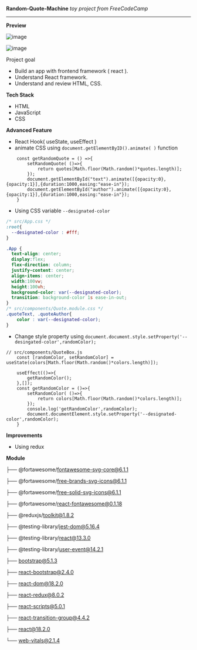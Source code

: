 **Random-Quote-Machine** *toy project from FreeCodeCamp*

-----------
**Preview**

![image](https://user-images.githubusercontent.com/66151730/175111537-4d5d48a3-74fe-4139-8aaa-02ab4b1f740f.png)

![image](https://user-images.githubusercontent.com/66151730/175111630-bfdff7a0-f16d-4c9f-921f-d8ddd57658de.png)

Project goal
+ Build an app with frontend framework ( react ).
+ Understand React framework.
+ Understand and review HTML, CSS.

**Tech Stack**
+ HTML 
+ JavaScript
+ CSS

**Advanced Feature**
+ React Hook( useState, useEffect )
+ animate CSS using ```document.getElementByID().animate( )``` function
```
    const getRandomQuote = () =>{
        setRandomQuote( ()=>{ 
            return quotes[Math.floor(Math.random()*quotes.length)];
        });
        document.getElementById("text").animate([{opacity:0},{opacity:1}],{duration:1000,easing:"ease-in"});
        document.getElementById("author").animate([{opacity:0},{opacity:1}],{duration:1000,easing:"ease-in"});
    }
```
+ Using CSS variable ```--designated-color```
``` CSS
/* src/App.css */ 
:root{
  --designated-color : #fff;
}

.App {
  text-align: center;
  display:flex;
  flex-direction: column;
  justify-content: center;
  align-items: center;
  width:100vw;
  height:100vh;
  background-color: var(--designated-color);
  transition: background-color 1s ease-in-out;
}
/* src/components/Quote.module.css */
.quoteText, .quoteAuthor{
    color : var(--designated-color);
}
```
+ Change style property using ```document.document.style.setProperty('--desingated-color',randomColor);```
```
// src/components/QuoteBox.js
    const [randomColor, setRandomColor] = useState(colors[Math.floor(Math.random()*colors.length)]);

    useEffect(()=>{
        getRandomColor();
    },[]);
    const getRandomColor = ()=>{
        setRandomColor( ()=>{
            return colors[Math.floor(Math.random()*colors.length)];
        });
        console.log('getRandomColor',randomColor);
        document.documentElement.style.setProperty('--designated-color',randomColor);
    }
```

**Improvements**
+ Using redux

**Module**

├── @fortawesome/fontawesome-svg-core@6.1.1

├── @fortawesome/free-brands-svg-icons@6.1.1

├── @fortawesome/free-solid-svg-icons@6.1.1

├── @fortawesome/react-fontawesome@0.1.18

├── @reduxjs/toolkit@1.8.2

├── @testing-library/jest-dom@5.16.4

├── @testing-library/react@13.3.0

├── @testing-library/user-event@14.2.1

├── bootstrap@5.1.3

├── react-bootstrap@2.4.0

├── react-dom@18.2.0

├── react-redux@8.0.2

├── react-scripts@5.0.1

├── react-transition-group@4.4.2

├── react@18.2.0

└── web-vitals@2.1.4
